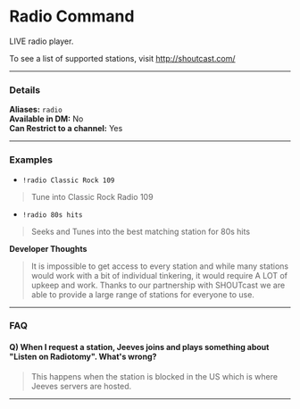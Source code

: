 # Radio Command

LIVE radio player.

To see a list of supported stations, visit http://shoutcast.com/
***
### Details

**Aliases:** `radio`  
**Available in DM:** No  
**Can Restrict to a channel:** Yes  
***
### Examples

* `!radio Classic Rock 109`
> Tune into Classic Rock Radio 109  
* `!radio 80s hits`
> Seeks and Tunes into the best matching station for 80s hits  

**Developer Thoughts**
>It is impossible to get access to every station and while many stations would work with a bit of individual tinkering, it would require A LOT of upkeep and work. Thanks to our partnership with SHOUTcast we are able to provide a large range of stations for everyone to use.

***
### FAQ
#### Q) When I request a station, Jeeves joins and plays something about "Listen on Radiotomy". What's wrong?
> This happens when the station is blocked in the US which is where Jeeves servers are hosted.
***
